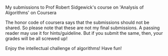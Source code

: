 My submissions to Prof Robert Sidgewick's course on 'Analysis of Algorithms' on Coursera

The honor code of coursera says that the submissions should not be shared. So please note that these are not my final submissions. A passing reader may use it for hints/guideline. But if you submit the same, then, your grades will be all screwed up! 

Enjoy the intellectual challenge of algorithms! Have fun!